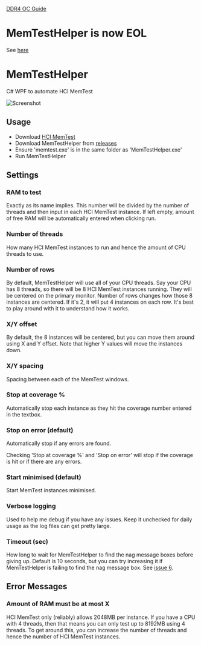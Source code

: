 [DDR4 OC Guide](DDR4%20OC%20Guide.md)

# MemTestHelper is now EOL
See [here](https://github.com/integralfx/MemTestHelper/issues/8#issuecomment-556867381)

# MemTestHelper
C# WPF to automate HCI MemTest

![Screenshot](https://github.com/integralfx/MemTestHelper/blob/master/memtesthelper.png)

## Usage
* Download [HCI MemTest](https://hcidesign.com/memtest/download.html)
* Download MemTestHelper from [releases](https://github.com/integralfx/MemTestHelper/releases)
* Ensure 'memtest.exe' is in the same folder as 'MemTestHelper.exe'
* Run MemTestHelper

## Settings
### RAM to test
Exactly as its name implies. This number will be divided by the number of threads and then input in each HCI MemTest instance. If left empty, amount of free RAM will be automatically entered when clicking run.

### Number of threads
How many HCI MemTest instances to run and hence the amount of CPU threads to use.

### Number of rows
By default, MemTestHelper will use all of your CPU threads. Say your CPU has 8 threads, so there will be 8 HCI MemTest instances running. They will be centered on the primary monitor. Number of rows changes how those 8 instances are centered. If it's 2, it will put 4 instances on each row. It's best to play around with it to understand how it works.

### X/Y offset
By default, the 8 instances will be centered, but you can move them around using X and Y offset. Note that higher Y values will move the instances down.

### X/Y spacing
Spacing between each of the MemTest windows.

### Stop at coverage %
Automatically stop each instance as they hit the coverage number entered in the textbox.

### Stop on error (default)
Automatically stop if any errors are found.

Checking 'Stop at coverage %' and 'Stop on error' will stop if the coverage is hit or if there are any errors.

### Start minimised (default)
Start MemTest instances minimised.

### Verbose logging
Used to help me debug if you have any issues. Keep it unchecked for daily usage as the log files can get pretty large.

### Timeout (sec)
How long to wait for MemTestHelper to find the nag message boxes before giving up. Default is 10 seconds, but you can try increasing it if MemTestHelper is failing to find the nag message box. See [issue 6](https://github.com/integralfx/MemTestHelper/issues/6).

## Error Messages
### Amount of RAM must be at most X
HCI MemTest only (reliably) allows 2048MB per instance. If you have a CPU with 4 threads, then that means you can only test up to 8192MB using 4 threads. To get around this, you can increase the number of threads and hence the number of HCI MemTest instances. 
